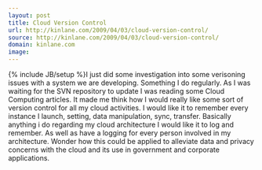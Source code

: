 ```yaml
---
layout: post
title: Cloud Version Control
url: http://kinlane.com/2009/04/03/cloud-version-control/
source: http://kinlane.com/2009/04/03/cloud-version-control/
domain: kinlane.com
image: 
---
```

{% include JB/setup %}I just did some investigation into some verisoning issues with a system we are developing. Something I do regularly. As I was waiting for the SVN repository to update I was reading some Cloud Computing articles. It made me think how I would really like some sort of version control for all my cloud activities. I would like it to remember every instance I launch, setting, data manipulation, sync, transfer. Basically anything i do regarding my cloud architecture I would like it to log and remember. As well as have a logging for every person involved in my architecture. Wonder how this could be applied to alleviate data and privacy concerns with the cloud and its use in government and corporate applications.